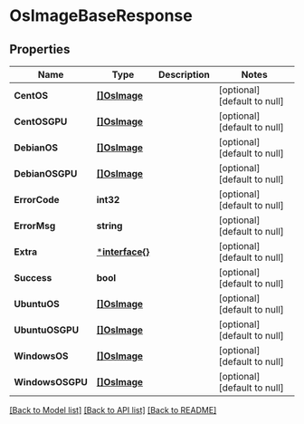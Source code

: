 # OsImageBaseResponse

## Properties
Name | Type | Description | Notes
------------ | ------------- | ------------- | -------------
**CentOS** | [**[]OsImage**](OSImage.md) |  | [optional] [default to null]
**CentOSGPU** | [**[]OsImage**](OSImage.md) |  | [optional] [default to null]
**DebianOS** | [**[]OsImage**](OSImage.md) |  | [optional] [default to null]
**DebianOSGPU** | [**[]OsImage**](OSImage.md) |  | [optional] [default to null]
**ErrorCode** | **int32** |  | [optional] [default to null]
**ErrorMsg** | **string** |  | [optional] [default to null]
**Extra** | [***interface{}**](interface{}.md) |  | [optional] [default to null]
**Success** | **bool** |  | [optional] [default to null]
**UbuntuOS** | [**[]OsImage**](OSImage.md) |  | [optional] [default to null]
**UbuntuOSGPU** | [**[]OsImage**](OSImage.md) |  | [optional] [default to null]
**WindowsOS** | [**[]OsImage**](OSImage.md) |  | [optional] [default to null]
**WindowsOSGPU** | [**[]OsImage**](OSImage.md) |  | [optional] [default to null]

[[Back to Model list]](../README.md#documentation-for-models) [[Back to API list]](../README.md#documentation-for-api-endpoints) [[Back to README]](../README.md)


